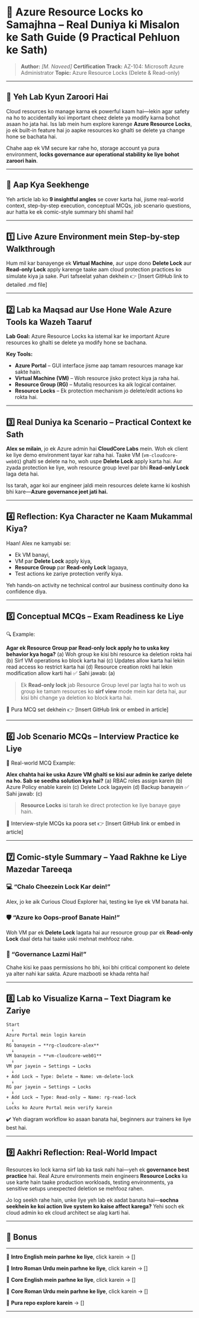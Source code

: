 # 🔐 **Azure Resource Locks ko Samajhna – Real Duniya ki Misalon ke Sath Guide (9 Practical Pehluon ke Sath)**

> **Author:** *\[M. Naveed]*
> **Certification Track:** AZ-104: Microsoft Azure Administrator
> **Topic:** Azure Resource Locks (Delete & Read-only)

---

## 🧭 **Yeh Lab Kyun Zaroori Hai**

Cloud resources ko manage karna ek powerful kaam hai—lekin agar safety na ho to accidentally koi important cheez delete ya modify karna bohot asaan ho jata hai. Iss lab mein hum explore karenge **Azure Resource Locks**, jo ek built-in feature hai jo aapke resources ko ghalti se delete ya change hone se bachata hai.

Chahe aap ek VM secure kar rahe ho, storage account ya pura environment, **locks governance aur operational stability ke liye bohot zaroori hain**.

---

## 🔹 **Aap Kya Seekhenge**

Yeh article lab ko **9 insightful angles** se cover karta hai, jisme real-world context, step-by-step execution, conceptual MCQs, job scenario questions, aur hatta ke ek comic-style summary bhi shamil hai!

---

## 1️⃣ **Live Azure Environment mein Step-by-step Walkthrough**

Hum mil kar banayenge ek **Virtual Machine**, aur uspe dono **Delete Lock** aur **Read-only Lock** apply karenge taake aam cloud protection practices ko simulate kiya ja sake. Puri tafseelat yahan dekhein 👉 \[Insert GitHub link to detailed .md file]

---

## 2️⃣ **Lab ka Maqsad aur Use Hone Wale Azure Tools ka Wazeh Taaruf**

**Lab Goal:** Azure Resource Locks ka istemal kar ke important Azure resources ko ghalti se delete ya modify hone se bachana.

**Key Tools:**

* **Azure Portal** – GUI interface jisme aap tamam resources manage kar sakte hain.
* **Virtual Machine (VM)** – Woh resource jisko protect kiya ja raha hai.
* **Resource Group (RG)** – Mutaliq resources ka aik logical container.
* **Resource Locks** – Ek protection mechanism jo delete/edit actions ko rokta hai.

---

## 3️⃣ **Real Duniya ka Scenario – Practical Context ke Sath**

**Alex se milain**, jo ek Azure admin hai **CloudCore Labs** mein. Woh ek client ke liye demo environment tayar kar raha hai. Taake VM (`vm-cloudcore-web01`) ghalti se delete na ho, woh uspe **Delete Lock** apply karta hai. Aur zyada protection ke liye, woh resource group level par bhi **Read-only Lock** laga deta hai.

Iss tarah, agar koi aur engineer jaldi mein resources delete karne ki koshish bhi kare—**Azure governance jeet jati hai.**

---

## 4️⃣ **Reflection: Kya Character ne Kaam Mukammal Kiya?**

Haan! Alex ne kamyabi se:

* Ek VM banayi,
* VM par **Delete Lock** apply kiya,
* **Resource Group** par **Read-only Lock** lagaaya,
* Test actions ke zariye protection verify kiya.

Yeh hands-on activity ne technical control aur business continuity dono ka confidence diya.

---

## 5️⃣ **Conceptual MCQs – Exam Readiness ke Liye**

🔍 Example:

**Agar ek Resource Group par Read-only lock apply ho to uska key behavior kya hoga?**
(a) Woh group ke kisi bhi resource ka deletion rokta hai
(b) Sirf VM operations ko block karta hai
(c) Updates allow karta hai lekin read access ko restrict karta hai
(d) Resource creation rokti hai lekin modification allow karti hai
✅ Sahi jawab: (a)

> Ek **Read-only lock** jab Resource Group level par lagta hai to woh us group ke tamam resources ko **sirf view** mode mein kar deta hai, aur kisi bhi change ya deletion ko block karta hai.

🧠 Pura MCQ set dekhein 👉 \[Insert GitHub link or embed in article]

---

## 6️⃣ **Job Scenario MCQs – Interview Practice ke Liye**

🎯 Real-world MCQ Example:

**Alex chahta hai ke uska Azure VM ghalti se kisi aur admin ke zariye delete na ho. Sab se seedha solution kya hai?**
(a) RBAC roles assign karein
(b) Azure Policy enable karein
(c) Delete Lock lagayein
(d) Backup banayein
✅ Sahi jawab: (c)

> **Resource Locks** isi tarah ke direct protection ke liye banaye gaye hain.

🧩 Interview-style MCQs ka poora set 👉 \[Insert GitHub link or embed in article]

---

## 7️⃣ **Comic-style Summary – Yaad Rakhne ke Liye Mazedar Tareeqa**

### 💻 “Chalo Cheezein Lock Kar dein!”

Alex, jo ke aik Curious Cloud Explorer hai, testing ke liye ek VM banata hai.

### 🛡️ “Azure ko Oops-proof Banate Hain!”

Woh VM par ek **Delete Lock** lagata hai aur resource group par ek **Read-only Lock** daal deta hai taake uski mehnat mehfooz rahe.

### 🔐 “Governance Lazmi Hai!”

Chahe kisi ke paas permissions ho bhi, koi bhi critical component ko delete ya alter nahi kar sakta. Azure mazbooti se khada rehta hai!

---

## 8️⃣ **Lab ko Visualize Karna – Text Diagram ke Zariye**

```
Start
  ↓
Azure Portal mein login karein
  ↓
RG banayein → **rg-cloudcore-alex**
  ↓
VM banayein → **vm-cloudcore-web01**
  ↓
VM par jayein → Settings → Locks
  ↓
+ Add Lock → Type: Delete → Name: vm-delete-lock
  ↓
RG par jayein → Settings → Locks
  ↓
+ Add Lock → Type: Read-only → Name: rg-read-lock
  ↓
Locks ko Azure Portal mein verify karein
```

✔️ Yeh diagram workflow ko asaan banata hai, beginners aur trainers ke liye best hai.

---

## 9️⃣ **Aakhri Reflection: Real-World Impact**

Resources ko lock karna sirf lab ka task nahi hai—yeh ek **governance best practice** hai. Real Azure environments mein engineers **Resource Locks** ka use karte hain taake production workloads, testing environments, ya sensitive setups unexpected deletion se mehfooz rahen.

Jo log seekh rahe hain, unke liye yeh lab ek aadat banata hai—**sochna seekhein ke koi action live system ko kaise affect karega?** Yehi soch ek cloud admin ko ek cloud architect se alag karti hai.

---

## 🎁 **Bonus**

---

📘 **Intro English mein parhne ke liye**, click karein → \[]

📘 **Intro Roman Urdu mein parhne ke liye**, click karein → \[]

📘 **Core English mein parhne ke liye**, click karein → \[]

📘 **Core Roman Urdu mein parhne ke liye**, click karein → \[]

📂 **Pura repo explore karein** → \[]

---

